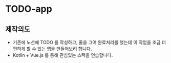 # TODO-app

## 제작의도
- 기존에 노션에 TODO 를 작성하고, 줄을 그어 완료처리를 했는데 이 작업을 조금 더 편하게 할 수 있는 앱을 만들어보려 합니다.
- Kotlin + Vue.js 를 통해 관심있는 스택을 연습합니다.
